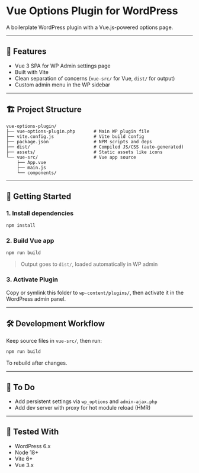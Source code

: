 # Vue Options Plugin for WordPress

A boilerplate WordPress plugin with a Vue.js-powered options page.

---

## 🔧 Features

- Vue 3 SPA for WP Admin settings page
- Built with Vite
- Clean separation of concerns (`vue-src/` for Vue, `dist/` for output)
- Custom admin menu in the WP sidebar

---

## 🏗️ Project Structure

```
vue-options-plugin/
├── vue-options-plugin.php       # Main WP plugin file
├── vite.config.js               # Vite build config
├── package.json                 # NPM scripts and deps
├── dist/                        # Compiled JS/CSS (auto-generated)
├── assets/                      # Static assets like icons
└── vue-src/                     # Vue app source
    ├── App.vue
    ├── main.js
    └── components/
```

---

## 🚀 Getting Started

### 1. Install dependencies

```bash
npm install
```

### 2. Build Vue app

```bash
npm run build
```

> Output goes to `dist/`, loaded automatically in WP admin

### 3. Activate Plugin

Copy or symlink this folder to `wp-content/plugins/`, then activate it in the WordPress admin panel.

---

## 🛠️ Development Workflow

Keep source files in `vue-src/`, then run:

```bash
npm run build
```

To rebuild after changes.

---

## 📌 To Do

- Add persistent settings via `wp_options` and `admin-ajax.php`
- Add dev server with proxy for hot module reload (HMR)

---

## 🧪 Tested With

- WordPress 6.x
- Node 18+
- Vite 6+
- Vue 3.x
